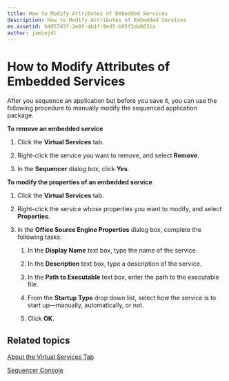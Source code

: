 ```yaml
---
title: How to Modify Attributes of Embedded Services
description: How to Modify Attributes of Embedded Services
ms.assetid: b4057d3f-2e8f-4b1f-9ed5-b65f3da8631a
author: jamiejdt
---
```


# How to Modify Attributes of Embedded Services


After you sequence an application but before you save it, you can use the following procedure to manually modify the sequenced application package.

**To remove an embedded service**

1.  Click the **Virtual Services** tab.

2.  Right-click the service you want to remove, and select **Remove**.

3.  In the **Sequencer** dialog box, click **Yes**.

**To modify the properties of an embedded service**

1.  Click the **Virtual Services** tab.

2.  Right-click the service whose properties you want to modify, and select **Properties**.

3.  In the **Office Source Engine Properties** dialog box, complete the following tasks:

    1.  In the **Display Name** text box, type the name of the service.

    2.  In the **Description** text box, type a description of the service.

    3.  In the **Path to Executable** text box, enter the path to the executable file.

    4.  From the **Startup Type** drop down list, select how the service is to start up—manually, automatically, or not.

    5.  Click **OK**.

## Related topics


[About the Virtual Services Tab](about-the-virtual-services-tab.md)

[Sequencer Console](sequencer-console.md)

 

 





